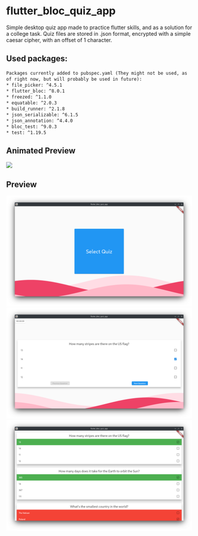 # flutter_bloc_quiz_app

Simple desktop quiz app made to practice flutter skills, and as a solution for a college task.
Quiz files are stored in .json format, encrypted with a simple caesar cipher, with an offset of 1 character.

## Used packages: 
    Packages currently added to pubspec.yaml (They might not be used, as of right now, but will probably be used in future):
    * file_picker: ^4.5.1
    * flutter_bloc: ^8.0.1
    * freezed: ^1.1.0
    * equatable: ^2.0.3
    * build_runner: ^2.1.8
    * json_serializable: ^6.1.5
    * json_annotation: ^4.4.0
    * bloc_test: ^9.0.3
    * test: ^1.19.5

## Animated Preview
<img src="screenshots/preview.GIF" width="500">

## Preview
<img src="screenshots/quiz_selection.png" width="500">
<img src="screenshots/quiz_details.png" width="500">
<img src="screenshots/quiz_score.png" width="500">
